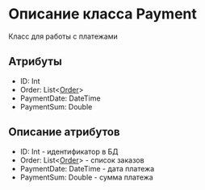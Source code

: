 # Описание класса Payment
Класс для работы с платежами

## Атрибуты

* ID: Int
* Order: List<[Order](https://github.com/saramampco/oop/blob/master/docs/Order.md "Объект класса Order")>
* PaymentDate: DateTime
* PaymentSum: Double

## Описание атрибутов

* ID: Int - идентификатор в БД
* Order: List<[Order](https://github.com/saramampco/oop/blob/master/docs/Order.md "Объект класса Order")> - список заказов
* PaymentDate: DateTime - дата платежа
* PaymentSum: Double - сумма платежа